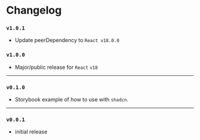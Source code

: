 # Changelog

### `v1.0.1`

- Update peerDependency to `React v18.0.0`

### `v1.0.0`

- Major/public release for `React` `v18`

----------------

### `v0.1.0`

- Storybook example of how to use with `shadcn`.

----------------

### `v0.0.1`

- initial release


